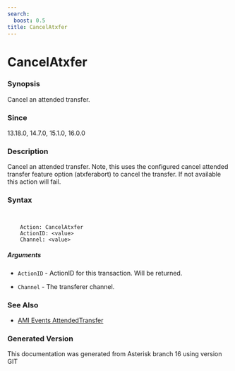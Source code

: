 ```yaml
---
search:
  boost: 0.5
title: CancelAtxfer
---
```


# CancelAtxfer

### Synopsis

Cancel an attended transfer.

### Since

13.18.0, 14.7.0, 15.1.0, 16.0.0

### Description

Cancel an attended transfer. Note, this uses the configured cancel attended transfer feature option (atxferabort) to cancel the transfer. If not available this action will fail.<br>


### Syntax


```


    Action: CancelAtxfer
    ActionID: <value>
    Channel: <value>

```
##### Arguments


* `ActionID` - ActionID for this transaction. Will be returned.<br>

* `Channel` - The transferer channel.<br>

### See Also

* [AMI Events AttendedTransfer](/Asterisk_16_Documentation/API_Documentation/AMI_Events/AttendedTransfer)


### Generated Version

This documentation was generated from Asterisk branch 16 using version GIT 